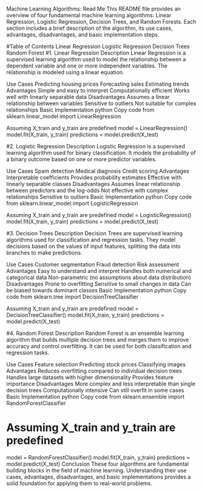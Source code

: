 Machine Learning Algorithms: Read Me
This README file provides an overview of four fundamental machine learning algorithms: Linear Regression, Logistic Regression, Decision Trees, and Random Forests. Each section includes a brief description of the algorithm, its use cases, advantages, disadvantages, and basic implementation steps.

#Table of Contents
Linear Regression
Logistic Regression
Decision Trees
Random Forest
#1. Linear Regression
Description
Linear Regression is a supervised learning algorithm used to model the relationship between a dependent variable and one or more independent variables. The relationship is modeled using a linear equation.

Use Cases
Predicting housing prices
Forecasting sales
Estimating trends
Advantages
Simple and easy to interpret
Computationally efficient
Works well with linearly separable data
Disadvantages
Assumes a linear relationship between variables
Sensitive to outliers
Not suitable for complex relationships
Basic Implementation
python
Copy code
from sklearn.linear_model import LinearRegression

 Assuming X_train and y_train are predefined
model = LinearRegression()
model.fit(X_train, y_train)
predictions = model.predict(X_test)

#2. Logistic Regression
Description
Logistic Regression is a supervised learning algorithm used for binary classification. It models the probability of a binary outcome based on one or more predictor variables.

Use Cases
Spam detection
Medical diagnosis
Credit scoring
Advantages
Interpretable coefficients
Provides probability estimates
Effective with linearly separable classes
Disadvantages
Assumes linear relationship between predictors and the log-odds
Not effective with complex relationships
Sensitive to outliers
Basic Implementation
python
Copy code
from sklearn.linear_model import LogisticRegression

 Assuming X_train and y_train are predefined
model = LogisticRegression()
model.fit(X_train, y_train)
predictions = model.predict(X_test)


#3. Decision Trees
Description
Decision Trees are supervised learning algorithms used for classification and regression tasks. They model decisions based on the values of input features, splitting the data into branches to make predictions.

Use Cases
Customer segmentation
Fraud detection
Risk assessment
Advantages
Easy to understand and interpret
Handles both numerical and categorical data
Non-parametric (no assumptions about data distribution)
Disadvantages
Prone to overfitting
Sensitive to small changes in data
Can be biased towards dominant classes
Basic Implementation
python
Copy code
from sklearn.tree import DecisionTreeClassifier

 Assuming X_train and y_train are predefined
model = DecisionTreeClassifier()
model.fit(X_train, y_train)
predictions = model.predict(X_test)


#4. Random Forest
Description
Random Forest is an ensemble learning algorithm that builds multiple decision trees and merges them to improve accuracy and control overfitting. It can be used for both classification and regression tasks.

Use Cases
Feature selection
Predicting stock prices
Classifying images
Advantages
Reduces overfitting compared to individual decision trees
Handles large datasets with higher dimensionality
Provides feature importance
Disadvantages
More complex and less interpretable than single decision trees
Computationally intensive
Can still overfit in some cases
Basic Implementation
python
Copy code
from sklearn.ensemble import RandomForestClassifier

# Assuming X_train and y_train are predefined
model = RandomForestClassifier()
model.fit(X_train, y_train)
predictions = model.predict(X_test)
Conclusion
These four algorithms are fundamental building blocks in the field of machine learning. Understanding their use cases, advantages, disadvantages, and basic implementations provides a solid foundation for applying them to real-world problems.








